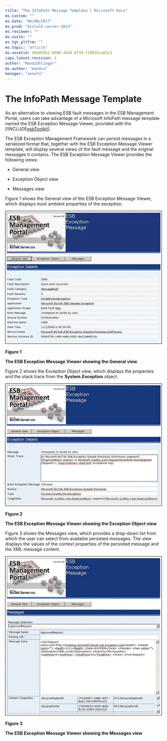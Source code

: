 ```yaml
---
title: "The InfoPath Message Template | Microsoft Docs"
ms.custom: ""
ms.date: "06/08/2017"
ms.prod: "biztalk-server-2013"
ms.reviewer: ""
ms.suite: ""
ms.tgt_pltfrm: ""
ms.topic: "article"
ms.assetid: 4bb055b1-8480-44dd-8739-f2981bca63c3
caps.latest.revision: 2
author: "MandiOhlinger"
ms.author: "mandia"
manager: "anneta"
---
```

# The InfoPath Message Template
As an alternative to viewing ESB fault messages in the ESB Management Portal, users can take advantage of a Microsoft InfoPath message template named the ESB Exception Message Viewer, provided with the [!INCLUDE[esbToolkit](../includes/esbtoolkit-md.md)].  
  
 The ESB Exception Management Framework can persist messages in a serialized format that, together with the ESB Exception Message Viewer template, will display several views of the fault message and the original messages it contains. The ESB Exception Message Viewer provides the following views:  
  
-   General view  
  
-   Exception Object view  
  
-   Messages view  
  
 Figure 1 shows the General view of the ESB Exception Message Viewer, which displays most ambient properties of the exception.  
  
 ![Exception Message General View](../esb-toolkit/media/ch4-exceptionmessagegeneralview.gif "Ch4-ExceptionMessageGeneralView")  
  
 **Figure 1**  
  
 **The ESB Exception Message Viewer showing the General view**  
  
 Figure 2 shows the Exception Object view, which displays the properties and the stack trace from the **System.Exception** object.  
  
 ![Exception Message Exception Object](../esb-toolkit/media/ch4-exceptionmessageexceptionobject.gif "Ch4-ExceptionMessageExceptionObject")  
  
 **Figure 2**  
  
 **The ESB Exception Message Viewer showing the Exception Object view**  
  
 Figure 3 shows the Messages view, which provides a drop-down list from which the user can select from available persisted messages. The view displays the values of the context properties of the persisted message and the XML message content.  
  
 ![Exception Message Messages View](../esb-toolkit/media/ch4-exceptionmessagemessagesview.gif "Ch4-ExceptionMessageMessagesView")  
  
 **Figure 3**  
  
 **The ESB Exception Message Viewer showing the Messages view**